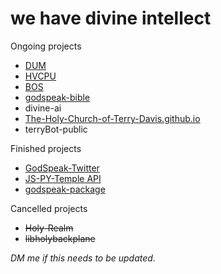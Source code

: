 # we have divine intellect

Ongoing projects
- <a href="https://github.com/The-Holy-Church-of-Terry-Davis/DUM">DUM</a>
- <a href="https://github.com/The-Holy-Church-of-Terry-Davis/HVCPU">HVCPU</a>
- <a href="https://github.com/The-Holy-Church-of-Terry-Davis/BOS">BOS</a>
- <a href="https://github.com/The-Holy-Church-of-Terry-Davis/godspeak-bible">godspeak-bible</a>
- divine-ai
- <a href="https://github.com/The-Holy-Church-of-Terry-Davis/The-Holy-Church-of-Terry-Davis.github.io">The-Holy-Church-of-Terry-Davis.github.io</a>
- terryBot-public

Finished projects
- <a href="https://github.com/The-Holy-Church-of-Terry-Davis/GodSpeak-Twitter">GodSpeak-Twitter</a>
- <a href="https://github.com/The-Holy-Church-of-Terry-Davis/JS-PY-Temple-API">JS-PY-Temple API</a>
- <a href="https://github.com/The-Holy-Church-of-Terry-Davis/godspeak-package">godspeak-package</a>

Cancelled projects
- ~~Holy-Realm~~
- ~~libholybackplane~~

*DM me if this needs to be updated.*
